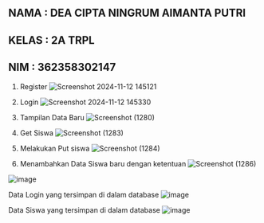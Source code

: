 NAMA : DEA CIPTA NINGRUM AIMANTA PUTRI 
-
KELAS : 2A TRPL
-
NIM : 362358302147
-

1. Register
   ![Screenshot 2024-11-12 145121](https://github.com/user-attachments/assets/cc5646e3-f908-4241-835d-293b58cf2c78)

2. Login
   ![Screenshot 2024-11-12 145330](https://github.com/user-attachments/assets/0ac772ff-8cc0-49ed-a29b-60a903c3d001)

3. Tampilan Data Baru
   ![Screenshot (1280)](https://github.com/user-attachments/assets/13aa9784-e53e-44fc-b842-9335a8229bc7)

4. Get Siswa
   ![Screenshot (1283)](https://github.com/user-attachments/assets/b126f883-b893-42d9-8069-e501cdd960c7)

5. Melakukan Put siswa
   ![Screenshot (1284)](https://github.com/user-attachments/assets/2c457db8-8582-4a06-98b4-e664d29387e9)

6. Menambahkan Data Siswa baru dengan ketentuan
   ![Screenshot (1286)](https://github.com/user-attachments/assets/48e4d224-0db7-47a5-9263-169a755acca7)

![image](https://github.com/user-attachments/assets/b2cc2916-610d-48f9-a103-e41547bebc14)

Data Login yang tersimpan di dalam database 
![image](https://github.com/user-attachments/assets/1dddd346-e4f3-4ea3-a850-68e725afc5d5)

Data Siswa yang tersimpan di dalam database 
![image](https://github.com/user-attachments/assets/3934534a-b536-454c-a4f4-ede6b3312075)



